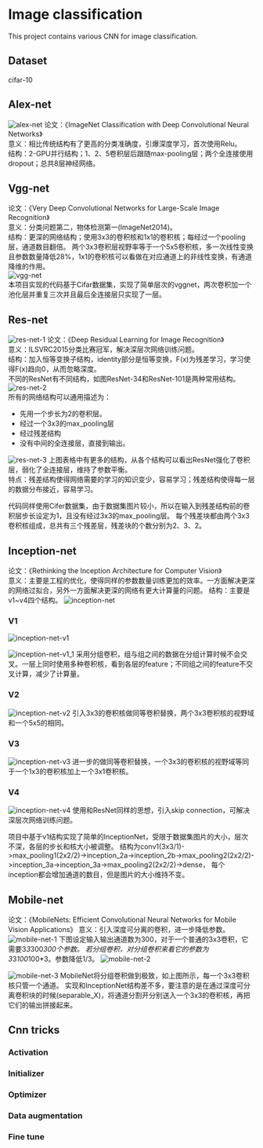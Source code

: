 # Image classification
This project contains various CNN for image classification.
## Dataset
cifar-10
## Alex-net
![alex-net](img/alexnet_structure.jpg)
论文：《ImageNet Classification with Deep Convolutional Neural Networks》   
意义：相比传统结构有了更高的分类准确度，引爆深度学习，首次使用Relu。   
结构：2-GPU并行结构；1、2、5卷积层后跟随max-pooling层；两个全连接使用dropout；总共8层神经网络。
## Vgg-net
论文：《Very Deep Convolutional Networks for Large-Scale Image Recognition》    
意义：分类问题第二，物体检测第一(ImageNet2014)。  
结构：更深的网络结构；使用3x3的卷积核和1x1的卷积核；每经过一个pooling层，通道数目翻倍。
两个3x3卷积层视野率等于一个5x5卷积核，多一次线性变换且参数数量降低28%，1x1的卷积核可以看做在对应通道上的非线性变换，有通道降维的作用。  
![vgg-net](img/vggnet_structure.jpg)  
本项目实现的代码基于Cifar数据集，实现了简单层次的vggnet，两次卷积加一个池化层并重复三次并且最后全连接层只实现了一层。
## Res-net 
![res-net-1](img/resnet_1.png) 
论文：《Deep Residual Learning for Image Recognition》   
意义：ILSVRC2015分类比赛冠军，解决深层次网络训练问题。  
结构：加入恒等变换子结构，identity部分是恒等变换，F(x)为残差学习，学习使得F(x)趋向0，从而忽略深度。  
不同的ResNet有不同结构，如图ResNet-34和ResNet-101是两种常用结构。
![res-net-2](img/resnet.png)   
所有的网络结构可以通用描述为：
* 先用一个步长为2的卷积层。
* 经过一个3x3的max_pooling层
* 经过残差结构
* 没有中间的全连接层，直接到输出。

![res-net-3](img/resnet_structure.png)
上图表格中有更多的结构，从各个结构可以看出ResNet强化了卷积层，弱化了全连接层，维持了参数平衡。  
特点：残差结构使得网络需要的学习的知识变少，容易学习；残差结构使得每一层的数据分布接近，容易学习。

代码同样使用Cifer数据集，由于数据集图片较小，所以在输入到残差结构前的卷积层步长设定为1，且没有经过3x3的max_pooling层。
每个残差块都由两个3x3卷积核组成，总共有三个残差层，残差块的个数分别为2、3、2。

## Inception-net
论文：《Rethinking the Inception Architecture for Computer Vision》    
意义：主要是工程的优化，使得同样的参数数量训练更加的效率。一方面解决更深的网络过拟合，另外一方面解决更深的网络有更大计算量的问题。
结构：主要是v1~v4四个结构。
![inception-net](img/inceptionnet.png)
### V1
![inception-net-v1](img/inceptionnet_v1_structure.png)

![inception-net-v1_1](img/inceptionnet_v1_structure_1.png)
采用分组卷积，组与组之间的数据在分组计算时候不会交叉。一层上同时使用多种卷积核，看到各层的feature；不同组之间的feature不交叉计算，减少了计算量。
### V2
![inception-net-v2](img/inceptionnet_v2_structure.png)
引入3x3的卷积核做同等卷积替换，两个3x3卷积核的视野域和一个5x5的相同。
### V3
![inception-net-v3](img/inceptionnet_v3_structure.png)
进一步的做同等卷积替换，一个3x3的卷积核的视野域等同于一个1x3的卷积核加上一个3x1卷积核。
### V4
![inception-net-v4](img/inceptionnet_v4_structure.png)
使用和ResNet同样的思想，引入skip connection，可解决深层次网络训练问题。

项目中基于v1结构实现了简单的InceptionNet，受限于数据集图片的大小，层次不深，各层的步长和核大小被调整。
结构为conv1(3x3/1)->max_pooling1(2x2/2)->inception_2a->inception_2b->max_pooling2(2x2/2)->inception_3a->inception_3a->max_pooling2(2x2/2)->dense，
每个inception都会增加通道的数目，但是图片的大小维持不变。
## Mobile-net
论文：《MobileNets: Efficient Convolutional Neural Networks for Mobile Vision Applications》
意义：引入深度可分离的卷积，进一步降低参数。
![mobile-net-1](img/mobilenet_structure_1.png)
下图设定输入输出通道数为300，对于一个普通的3x3卷积，它需要3*3*300*300个参数。
若分组卷积，对分组卷积来看它的参数为3*3*100*100*3。参数降低1/3。
![mobile-net-2](img/mobilenet_structure_2.png)

![mobile-net-3](img/mobilenet_structure_3.png)
MobileNet将分组卷积做到极致，如上图所示，每一个3x3卷积核只管一个通道。
实现和InceptionNet结构差不多，要注意的是在通过深度可分离卷积块的时候(separable_X)，将通道分割开分别送入一个3x3的卷积核，再把它们的输出拼接起来。
## Cnn tricks
### Activation
### Initializer
### Optimizer
### Data augmentation
### Fine tune


